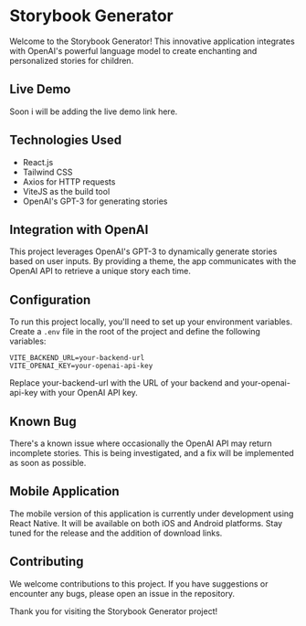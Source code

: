 # Storybook Generator

Welcome to the Storybook Generator! This innovative application integrates with OpenAI's powerful language model to create enchanting and personalized stories for children.

## Live Demo

Soon i will be adding the live demo link here.

## Technologies Used

- React.js
- Tailwind CSS
- Axios for HTTP requests
- ViteJS as the build tool
- OpenAI's GPT-3 for generating stories

## Integration with OpenAI

This project leverages OpenAI's GPT-3 to dynamically generate stories based on user inputs. By providing a theme, the app communicates with the OpenAI API to retrieve a unique story each time.

## Configuration

To run this project locally, you'll need to set up your environment variables. Create a `.env` file in the root of the project and define the following variables:

```plaintext
VITE_BACKEND_URL=your-backend-url
VITE_OPENAI_KEY=your-openai-api-key
```

Replace your-backend-url with the URL of your backend and your-openai-api-key with your OpenAI API key.

## Known Bug

There's a known issue where occasionally the OpenAI API may return incomplete stories. This is being investigated, and a fix will be implemented as soon as possible.

## Mobile Application

The mobile version of this application is currently under development using React Native. It will be available on both iOS and Android platforms. Stay tuned for the release and the addition of download links.

## Contributing

We welcome contributions to this project. If you have suggestions or encounter any bugs, please open an issue in the repository.

Thank you for visiting the Storybook Generator project!
